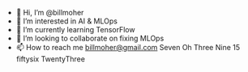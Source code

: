 - 👋 Hi, I’m @billmoher
- 👀 I’m interested in AI & MLOps
- 🌱 I’m currently learning TensorFlow
- 💞️ I’m looking to collaborate on fixing MLOps
- 📫 How to reach me billmoher@gmail.com Seven Oh Three Nine 15 fiftysix TwentyThree

<!---
billmoher/billmoher is a ✨ special ✨ repository because its `README.md` (this file) appears on your GitHub profile.
You can click the Preview link to take a look at your changes.
--->
